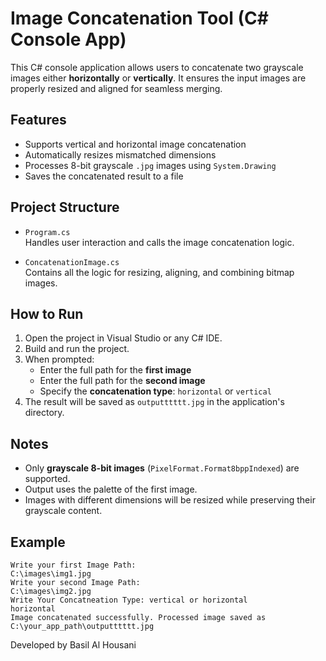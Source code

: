 # Image Concatenation Tool (C# Console App)

This C# console application allows users to concatenate two grayscale images either **horizontally** or **vertically**. It ensures the input images are properly resized and aligned for seamless merging.

## Features

- Supports vertical and horizontal image concatenation
- Automatically resizes mismatched dimensions
- Processes 8-bit grayscale `.jpg` images using `System.Drawing`
- Saves the concatenated result to a file

## Project Structure

- `Program.cs`  
  Handles user interaction and calls the image concatenation logic.

- `ConcatenationImage.cs`  
  Contains all the logic for resizing, aligning, and combining bitmap images.

## How to Run

1. Open the project in Visual Studio or any C# IDE.
2. Build and run the project.
3. When prompted:
   - Enter the full path for the **first image**
   - Enter the full path for the **second image**
   - Specify the **concatenation type**: `horizontal` or `vertical`
4. The result will be saved as `outputttttt.jpg` in the application's directory.

## Notes

- Only **grayscale 8-bit images** (`PixelFormat.Format8bppIndexed`) are supported.
- Output uses the palette of the first image.
- Images with different dimensions will be resized while preserving their grayscale content.

## Example

```
Write your first Image Path:
C:\images\img1.jpg
Write your second Image Path:
C:\images\img2.jpg
Write Your Concatneation Type: vertical or horizontal
horizontal
Image concatenated successfully. Processed image saved as C:\your_app_path\outputttttt.jpg
```
Developed by Basil Al Housani

